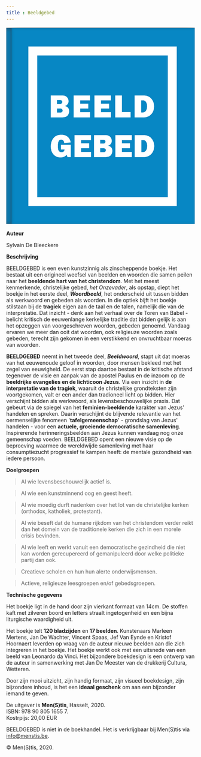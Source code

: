 ```yaml
---
title : Beeldgebed
---
```



![](./bg.jpg)

**Auteur**

Sylvain De Bleeckere

**Beschrijving**

BEELDGEBED is een even kunstzinnig als zinscheppende boekje. Het bestaat uit een origineel weefsel van beelden en woorden die samen peilen naar het **beeldende hart van het christendom**.
Met het meest kenmerkende, christelijke gebed, _het Onzevader_, als opstap, diept het boekje in het eerste deel, _**Woordbeeld**_, het onderscheid uit tussen bidden als werkwoord en gebeden als woorden. In die optiek bijft het boekje stilstaan bij de **tragiek** eigen aan de taal en de talen, namelijk die van de interpretatie. Dat inzicht - denk aan het verhaal over de Toren van Babel - belicht kritisch de eeuwenlange kerkelijke traditie dat bidden gelijk is aan het opzeggen van voorgeschreven woorden, gebeden genoemd. Vandaag ervaren we meer dan ooit dat woorden, ook religieuze woorden zoals gebeden, terecht zijn gekomen in een verstikkend en onvruchtbaar moeras van woorden.

**BEELDGEBED** neemt in het tweede deel, _**Beeldwoord**_, stapt uit dat moeras van het eeuwenoude geloof in woorden, door mensen bekleed met het zegel van eeuwigheid. De eerst stap daartoe bestaat in de kritische afstand tegenover  de visie en aanpak van de apostel Paulus en de inzoom op de **beeldrijke evangelies en de lichticoon Jezus**. Via een inzicht in **de interpretatie van de tragiek**, waaruit de christelijke grondteksten zijn voortgekomen, valt er een ander dan tradioneel licht op bidden. Hier verschijnt bidden als werkwoord, als levensbeschouwelijke praxis. Dat gebeurt via de spiegel van het **feminien-beeldende** karakter van Jezus' handelen en spreken. Daarin verschijint de blijvende relevantie van het oermenselijke fenomeen '**tafelgemeenschap**' - grondslag van Jezus' handelen - voor een **actuele, groeiende democratische samenleving**. Inspirerende herinneringsbeelden aan Jezus kunnen vandaag nog onze gemeenschap voeden. BEELDGEBED opent een nieuwe visie op de beproeving waarmee de wereldwijde samenleving met haar consumptiezucht progressief te kampen heeft: de mentale gezondheid van iedere persoon.

**Doelgroepen**

>Al wie levensbeschouwelijk actief is.

>Al wie een kunstminnend oog en geest heeft.

>Al wie moedig durft nadenken over het lot van de christelijke kerken (orthodox, katholiek, protestant).

>Al wie beseft dat de humane rijkdom van het christendom verder reikt dan het domein van de traditionele kerken die zich in een morele crisis bevinden.

>Al wie leeft en werkt vanuit een democratische gezindheid die niet kan worden gerecupereerd of gemanipuleerd door welke politieke partij dan ook.

>Creatieve scholen en hun hun alerte onderwijsmensen.

>Actieve, religieuze leesgroepen en/of gebedsgroepen.

**Technische gegevens**

Het boekje ligt in de hand door zijn vierkant formaat van 14cm. De stoffen kaft met zilveren boord en letters straalt ingetogenheid en een bijna liturgische waardigheid uit.<br>

Het boekje telt **120 bladzijden** en **17 beelden**. Kunstenaars Marleen Mertens, Jan De Wachter, Vincent Spaas, Jef Van Eynde en Kristof Hoornaert leverden op vraag van de auteur nieuwe beelden aan die zich integreren in het boekje. Het boekje werkt ook met een uitsnede van een beeld van Leonardo da Vinci. Het bijzondere boekdesign is een ontwerp van de auteur in samenwerking met Jan De Meester van de drukkerij Cultura, Wetteren.<br> 

Door zijn mooi uitzicht, zijn handig formaat, zijn visueel boekdesign, zijn bijzondere inhoud, is het een **ideaal geschenk** om aan een bijzonder iemand te geven.
 
De uitgever is **Men(S)tis**, Hasselt, 2020.<br>
ISBN: 978 90 805 1655 7.<br>
Kostrpijs: 20,00 EUR<br>

BEELDGEBED is niet in de boekhandel. Het is verkrijgbaar bij Men(S)tis via info@menstis.be.<br> 

© Men(S)tis, 2020.